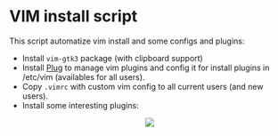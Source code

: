 # VIM install script
This script automatize vim install and some configs and plugins:
  * Install `vim-gtk3` package (with clipboard support)
  * Install [Plug](https://github.com/junegunn/vim-plug) to manage vim plugins and config it for install plugins in /etc/vim (availables for all users).
  * Copy `.vimrc` with custom vim config to all current users (and new users).
  * Install some interesting plugins:
  
  

<p align="center"><img src="https://user-images.githubusercontent.com/32820131/81017895-a1761b80-8e63-11ea-8cf6-3dc053b5e3a7.png"></p>

